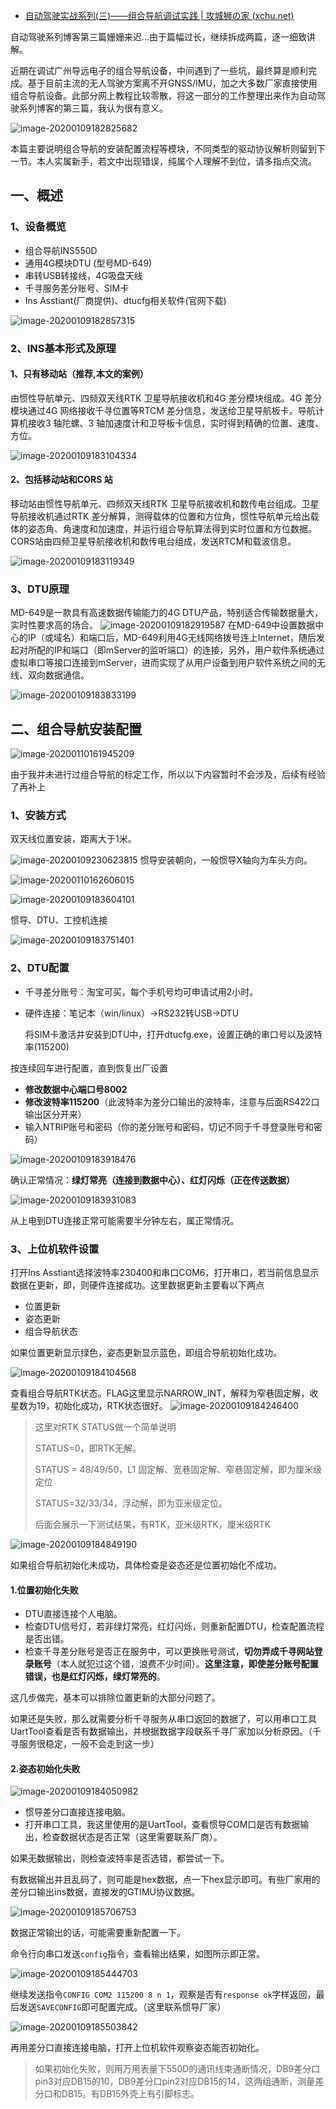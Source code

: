 - [自动驾驶实战系列(三)——组合导航调试实践 | 攻城狮の家 (xchu.net)](http://xchu.net/2019/12/30/35nmea/)

自动驾驶系列博客第三篇姗姗来迟…由于篇幅过长，继续拆成两篇，逐一细致讲解。

 近期在调试广州导远电子的组合导航设备，中间遇到了一些坑，最终算是顺利完成。基于目前主流的无人驾驶方案离不开GNSS/IMU，加之大多数厂家直接使用组合导航设备。此部分网上教程比较零散，将这一部分的工作整理出来作为自动驾驶系列博客的第三篇，我认为很有意义。

![image-20200109182825682](http://xchu.net/2019/12/30/35nmea/image-20200109182825682.png)

 本篇主要说明组合导航的安装配置流程等模块，不同类型的驱动协议解析则留到下一节。本人实属新手，若文中出现错误，纯属个人理解不到位，请多指点交流。



## 一、概述

### 1、设备概览

- 组合导航INS550D
- 通用4G模块DTU (型号MD-649)
- 串转USB转接线，4G吸盘天线
- 千寻服务差分账号、SIM卡
- Ins Asstiant(厂商提供)、dtucfg相关软件(官网下载)

![image-20200109182857315](http://xchu.net/2019/12/30/35nmea/image-20200109182857315.png)

### 2、INS基本形式及原理

#### 1、只有移动站（推荐,本文的案例）

由惯性导航单元、四频双天线RTK 卫星导航接收机和4G 差分模块组成。4G 差分模块通过4G 网络接收千寻位置等RTCM 差分信息，发送给卫星导航板卡。导航计算机接收3 轴陀螺、3 轴加速度计和卫导板卡信息，实时得到精确的位置、速度、方位。

![image-20200109183104334](http://xchu.net/2019/12/30/35nmea/image-20200109183104334.png)

#### 2、包括移动站和CORS 站

移动站由惯性导航单元、四频双天线RTK 卫星导航接收机和数传电台组成。卫星导航接收机通过RTK 差分解算，测得载体的位置和方位角，惯性导航单元给出载体的姿态角、角速度和加速度，并运行组合导航算法得到实时位置和方位数据。CORS站由四频卫星导航接收机和数传电台组成，发送RTCM和载波信息。

![image-20200109183119349](http://xchu.net/2019/12/30/35nmea/image-20200109183119349.png)

### 3、DTU原理

 MD-649是一款具有高速数据传输能力的4G DTU产品，特别适合传输数据量大，实时性要求高的场合。
![image-20200109182919587](http://xchu.net/2019/12/30/35nmea/image-20200109182919587.png)
​ 在MD-649中设置数据中心的IP（或域名）和端口后，MD-649利用4G无线网络拨号连上Internet，随后发起对所配的IP和端口（即mServer的监听端口）的连接，另外，用户软件系统通过虚拟串口等接口连接到mServer，进而实现了从用户设备到用户软件系统之间的无线、双向数据通信。

![image-20200109183833199](http://xchu.net/2019/12/30/35nmea/image-20200109183833199.png)

## 二、组合导航安装配置

![image-20200110161945209](http://xchu.net/2019/12/30/35nmea/image-20200110161945209.png)

由于我并未进行过组合导航的标定工作，所以以下内容暂时不会涉及，后续有经验了再补上

### 1、安装方式

双天线位置安装，距离大于1米。

![image-20200109230623815](http://xchu.net/2019/12/30/35nmea/image-20200109230623815.png)
惯导安装朝向，一般惯导X轴向为车头方向。

![image-20200110162606015](http://xchu.net/2019/12/30/35nmea/image-20200110162606015.png)

![image-20200109183604101](http://xchu.net/2019/12/30/35nmea/image-20200109183604101.png)

惯导、DTU、工控机连接

![image-20200109183751401](http://xchu.net/2019/12/30/35nmea/image-20200109183751401.png)

### 2、DTU配置

- 千寻差分账号：淘宝可买，每个手机号均可申请试用2小时。

- 硬件连接：笔记本（win/linux）->RS232转USB->DTU

  将SIM卡激活并安装到DTU中，打开dtucfg.exe，设置正确的串口号以及波特率(115200)

按连续回车进行配置，直到恢复出厂设置

- **修改数据中心端口号8002**
- **修改波特率115200**（此波特率为差分口输出的波特率，注意与后面RS422口输出区分开来）
- 输入NTRIP账号和密码（你的差分账号和密码，切记不同于千寻登录账号和密码）

![image-20200109183918476](http://xchu.net/2019/12/30/35nmea/image-20200109183918476.png)

确认正常情况：**绿灯常亮（连接到数据中心）、红灯闪烁（正在传送数据）**

![image-20200109183931083](http://xchu.net/2019/12/30/35nmea/image-20200109183931083.png)

从上电到DTU连接正常可能需要半分钟左右，属正常情况。

### 3、上位机软件设置

打开Ins Asstiant选择波特率230400和串口COM6，打开串口，若当前信息显示数据在更新，即，则硬件连接成功。这里数据更新主要看以下两点

- 位置更新
- 姿态更新
- 组合导航状态

如果位置更新显示绿色，姿态更新显示蓝色，即组合导航初始化成功。

![image-20200109184104568](http://xchu.net/2019/12/30/35nmea/image-20200109184104568.png)

查看组合导航RTK状态。FLAG这里显示NARROW_INT，解释为窄巷固定解，收星数为19，初始化成功，RTK状态很好。
![image-20200109184246400](http://xchu.net/2019/12/30/35nmea/image-20200109184246400.png)

> 这里对RTK STATUS做一个简单说明
>
> STATUS=0，即RTK无解。
>
> STATUS = 48/49/50，L1 固定解、宽巷固定解、窄巷固定解，即为厘米级定位
>
> STATUS=32/33/34，浮动解，即为亚米级定位。
>
> 后面会展示一下测试结果，有RTK，亚米级RTK，厘米级RTK

![image-20200109184849190](http://xchu.net/2019/12/30/35nmea/image-20200109184849190.png)

如果组合导航初始化未成功，具体检查是姿态还是位置初始化不成功。

#### 1.位置初始化失败

- DTU直接连接个人电脑。
- 检查DTU信号灯，若非绿灯常亮，红灯闪烁，则重新配置DTU，检查配置流程是否出错。
- 检查千寻差分账号是否正在服务中，可以更换账号测试，**切勿弄成千寻网站登录账号**（本人就犯过这个错，浪费不少时间）。**这里注意，即使差分账号配置错误，也是红灯闪烁，绿灯常亮的**。

这几步做完，基本可以排除位置更新的大部分问题了。

 如果还是失败，那么就需要分析千寻服务从串口返回的数据了，可以用串口工具UartTool查看是否有数据输出，并根据数据字段联系千寻厂家加以分析原因。（千寻服务很稳定，一般不会走到这一步）

#### 2.姿态初始化失败

![image-20200109184050982](http://xchu.net/2019/12/30/35nmea/image-20200109184050982.png)

- 惯导差分口直接连接电脑。
- 打开串口工具，我这里使用的是UartTool，查看惯导COM口是否有数据输出，检查数据状态是否正常（这里需要联系厂商）。

如果无数据输出，则检查波特率是否选错，都尝试一下。

有数据输出并且乱码了，则可能是hex数据，点一下hex显示即可。有些厂家用的差分口输出ins数据，直接发的GTIMU协议数据。

![image-20200109185706753](http://xchu.net/2019/12/30/35nmea/image-20200109185706753.png)

数据正常输出的话，可能需要重新配置一下。

命令行向串口发送`config`指令，查看输出结果，如图所示即正常。

![image-20200109185444703](http://xchu.net/2019/12/30/35nmea/image-20200109185444703.png)

继续发送指令`CONFIG COM2 115200 8 n 1`，观察是否有`response ok`字样返回，最后发送`SAVECONFIG`即可配置完成。（这里联系惯导厂家）

![image-20200109185503842](http://xchu.net/2019/12/30/35nmea/image-20200109185503842.png)

再用差分口直接连接电脑，打开上位机软件观察姿态能否初始化。

> 如果初始化失败，则用万用表量下550D的通讯线束通断情况，DB9差分口pin3对应DB15的10，DB9差分口pin2对应DB15的14，这两组通断，测量差分口和DB15。有DB15外壳上有引脚标志。